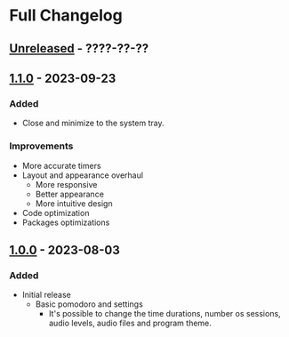 # Full Changelog

## [Unreleased] - ????-??-??

## [1.1.0] - 2023-09-23

### Added

- Close and minimize to the system tray.

### Improvements

- More accurate timers
- Layout and appearance overhaul
  - More responsive
  - Better appearance
  - More intuitive design
- Code optimization
- Packages optimizations

## [1.0.0] - 2023-08-03

### Added

- Initial release
  - Basic pomodoro and settings
    - It's possible to change the time durations, number os sessions, audio levels, audio files and program theme.

[Unreleased]: https://github.com/thespbgamer/PomodoroPlusPlus/compare/v1.0.0...HEAD
[1.1.0]: https://github.com/thespbgamer/PomodoroPlusPlus/releases/tag/v1.1.0
[1.0.0]: https://github.com/thespbgamer/PomodoroPlusPlus/releases/tag/v1.0.0
